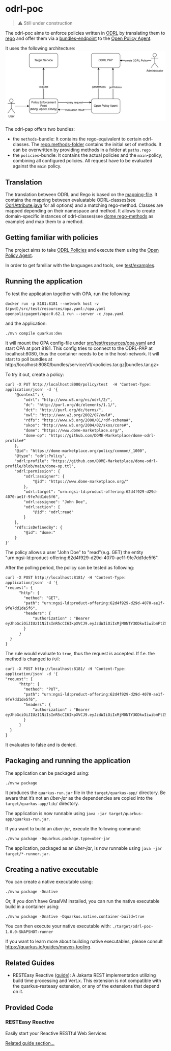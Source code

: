 # odrl-poc

> :warning: Still under construction

The odrl-poc aims to enforce policies written in [ODRL](https://www.w3.org/TR/odrl-model/) by translating them to [rego](https://www.openpolicyagent.org/docs/latest/policy-language/)
and offer them via a [bundles-endpoint](https://www.openpolicyagent.org/docs/latest/management-bundles/) to the [Open Policy Agent](https://www.openpolicyagent.org).

It uses the following architecture: 
![architecture](./doc/odrl-pap.jpg)

The odrl-pap offers two bundles:
* the `methods`-bundle: It contains the rego-equivalent to certain odrl-classes. The [rego.methods-folder](src/main/resources/rego/methods) contains the initial set of methods. It can be overwritten by providing methods in a folder at `paths.rego`
* the `policies`-bundle: It contains the actual policies and the `main`-policy, combining all configured policies. All request have to be evaluated against the `main` policy.

## Translation

The translation between ODRL and Rego is based on the [mapping-file](mapping.json). It contains the mapping between evaluatable 
ODRL-classes(see [OdrlAttribute.java](./src/main/java/org/fiware/odrl/mapping/OdrlAttribute.java) for all options) and a matching rego-method.
Classes are mapped depending on their namespace and method. It allows to create domain-specific instances of odrl-classes(see [dome rego-methods](src/main/resources/rego/methods) as example)
and map them to a method.

## Getting familiar with policies

The project aims to take [ODRL Policies](https://www.w3.org/TR/odrl-model/) and execute them using the [Open Policy Agent](https://www.openpolicyagent.org).

In order to get familiar with the languages and tools, see [test/examples](src/test/resources/examples).

## Running the application

To test the application together with OPA, run the following:
```shell
docker run -p 8181:8181 --network host -v $(pwd)/src/test/resources/opa.yaml:/opa.yaml  openpolicyagent/opa:0.62.1 run --server -c /opa.yaml
```
and the application:
```shell
./mvn compile quarkus:dev
```

It will mount the OPA config-file under [src/test/resources/opa.yaml](/src/test/resources/opa.yaml) and start OPA at port 8181. This config tries to
connect to the ODRL-PAP at localhost:8080, thus the container needs to be in the host-network. It will start to poll bundles at http://localhost:8080/bundles/service/v1/<policies.tar.gz|bundles.tar.gz>

To try it out, create a policy:

```shell
curl -X PUT http://localhost:8080/policy/test  -H 'Content-Type: application/json' -d '{
    "@context": {
        "odrl": "http://www.w3.org/ns/odrl/2/",
        "dc": "http://purl.org/dc/elements/1.1/",
        "dct": "http://purl.org/dc/terms/",
        "owl": "http://www.w3.org/2002/07/owl#",
        "rdfs": "http://www.w3.org/2000/01/rdf-schema#",
        "skos": "http://www.w3.org/2004/02/skos/core#",
        "dome": "https://www.dome-marketplace.org/",
        "dome-op": "https://github.com/DOME-Marketplace/dome-odrl-profile#"
    },
    "@id": "https://dome-marketplace.org/policy/common/_1000",
    "@type": "odrl:Policy",
    "odrl:profile": "https://github.com/DOME-Marketplace/dome-odrl-profile/blob/main/dome-op.ttl",
    "odrl:permission": {
        "odrl:assigner": {
            "@id": "https://www.dome-marketplace.org/"
        },
        "odrl:target": "urn:ngsi-ld:product-offering:62d4f929-d29d-4070-ae1f-9fe7dd1de5f6",
        "odrl:assignee": "John Doe",
        "odrl:action": {
            "@id": "odrl:read"
        }
    },
    "rdfs:isDefinedBy": {
        "@id": "dome:"
    }
}' 
```
The policy allows a user "John Doe" to "read"(e.g. GET) the entity "urn:ngsi-ld:product-offering:62d4f929-d29d-4070-ae1f-9fe7dd1de5f6".

After the polling period, the policy can be tested as following:

```shell
curl -X POST http://localhost:8181/ -H 'Content-Type: application/json' -d '{
"request": {
      "http": {
        "method": "GET",
        "path": "urn:ngsi-ld:product-offering:62d4f929-d29d-4070-ae1f-9fe7dd1de5f6",
        "headers": {
            "authorization" : "Bearer eyJhbGciOiJIUzI1NiIsInR5cCI6IkpXVCJ9.eyJzdWIiOiIxMjM0NTY3ODkwIiwibmFtZSI6IkpvaG4gRG9lIiwiaWF0IjoxNTE2MjM5MDIyfQ.SflKxwRJSMeKKF2QT4fwpMeJf36POk6yJV_adQssw5c"
        }
      }
  }
}
```
The rule would evaluate to ```true```, thus the request is accepted. If f.e. the method is changed to ```PUT```:
```shell
curl -X POST http://localhost:8181/ -H 'Content-Type: application/json' -d '{
"request": {
      "http": {
        "method": "PUT",
        "path": "urn:ngsi-ld:product-offering:62d4f929-d29d-4070-ae1f-9fe7dd1de5f6",
        "headers": {
            "authorization" : "Bearer eyJhbGciOiJIUzI1NiIsInR5cCI6IkpXVCJ9.eyJzdWIiOiIxMjM0NTY3ODkwIiwibmFtZSI6IkpvaG4gRG9lIiwiaWF0IjoxNTE2MjM5MDIyfQ.SflKxwRJSMeKKF2QT4fwpMeJf36POk6yJV_adQssw5c"
        }
      }
  }
}
```
It evaluates to false and is denied.

## Packaging and running the application

The application can be packaged using:
```shell script
./mvnw package
```
It produces the `quarkus-run.jar` file in the `target/quarkus-app/` directory.
Be aware that it’s not an _über-jar_ as the dependencies are copied into the `target/quarkus-app/lib/` directory.

The application is now runnable using `java -jar target/quarkus-app/quarkus-run.jar`.

If you want to build an _über-jar_, execute the following command:
```shell script
./mvnw package -Dquarkus.package.type=uber-jar
```

The application, packaged as an _über-jar_, is now runnable using `java -jar target/*-runner.jar`.

## Creating a native executable

You can create a native executable using: 
```shell script
./mvnw package -Dnative
```

Or, if you don't have GraalVM installed, you can run the native executable build in a container using: 
```shell script
./mvnw package -Dnative -Dquarkus.native.container-build=true
```

You can then execute your native executable with: `./target/odrl-poc-1.0.0-SNAPSHOT-runner`

If you want to learn more about building native executables, please consult https://quarkus.io/guides/maven-tooling.

## Related Guides

- RESTEasy Reactive ([guide](https://quarkus.io/guides/resteasy-reactive)): A Jakarta REST implementation utilizing build time processing and Vert.x. This extension is not compatible with the quarkus-resteasy extension, or any of the extensions that depend on it.

## Provided Code

### RESTEasy Reactive

Easily start your Reactive RESTful Web Services

[Related guide section...](https://quarkus.io/guides/getting-started-reactive#reactive-jax-rs-resources)
